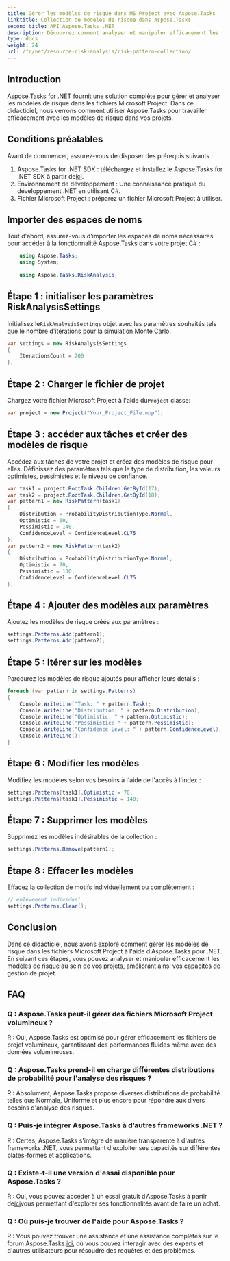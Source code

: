 ```yaml
---
title: Gérer les modèles de risque dans MS Project avec Aspose.Tasks
linktitle: Collection de modèles de risque dans Aspose.Tasks
second_title: API Aspose.Tasks .NET
description: Découvrez comment analyser et manipuler efficacement les modèles de risque dans les fichiers Microsoft Project à l'aide d'Aspose.Tasks pour .NET.
type: docs
weight: 24
url: /fr/net/resource-risk-analysis/risk-pattern-collection/
---
```

## Introduction
Aspose.Tasks for .NET fournit une solution complète pour gérer et analyser les modèles de risque dans les fichiers Microsoft Project. Dans ce didacticiel, nous verrons comment utiliser Aspose.Tasks pour travailler efficacement avec les modèles de risque dans vos projets.
## Conditions préalables
Avant de commencer, assurez-vous de disposer des prérequis suivants :
1.  Aspose.Tasks for .NET SDK : téléchargez et installez le Aspose.Tasks for .NET SDK à partir de[ici](https://releases.aspose.com/tasks/net/).
2. Environnement de développement : Une connaissance pratique du développement .NET en utilisant C#.
3. Fichier Microsoft Project : préparez un fichier Microsoft Project à utiliser.

## Importer des espaces de noms
Tout d'abord, assurez-vous d'importer les espaces de noms nécessaires pour accéder à la fonctionnalité Aspose.Tasks dans votre projet C# :
```csharp
    using Aspose.Tasks;
    using System;
    
    using Aspose.Tasks.RiskAnalysis;
```
## Étape 1 : initialiser les paramètres RiskAnalysisSettings
 Initialisez le`RiskAnalysisSettings` objet avec les paramètres souhaités tels que le nombre d'itérations pour la simulation Monte Carlo.
```csharp
var settings = new RiskAnalysisSettings
{
    IterationsCount = 200
};
```
## Étape 2 : Charger le fichier de projet
 Chargez votre fichier Microsoft Project à l'aide du`Project` classe:
```csharp
var project = new Project("Your_Project_File.mpp");
```
## Étape 3 : accéder aux tâches et créer des modèles de risque
Accédez aux tâches de votre projet et créez des modèles de risque pour elles. Définissez des paramètres tels que le type de distribution, les valeurs optimistes, pessimistes et le niveau de confiance.
```csharp
var task1 = project.RootTask.Children.GetById(17);
var task2 = project.RootTask.Children.GetById(18);
var pattern1 = new RiskPattern(task1)
{
    Distribution = ProbabilityDistributionType.Normal,
    Optimistic = 60,
    Pessimistic = 140,
    ConfidenceLevel = ConfidenceLevel.CL75
};
var pattern2 = new RiskPattern(task2)
{
    Distribution = ProbabilityDistributionType.Normal,
    Optimistic = 70,
    Pessimistic = 130,
    ConfidenceLevel = ConfidenceLevel.CL75
};
```
## Étape 4 : Ajouter des modèles aux paramètres
Ajoutez les modèles de risque créés aux paramètres :
```csharp
settings.Patterns.Add(pattern1);
settings.Patterns.Add(pattern2);
```
## Étape 5 : Itérer sur les modèles
Parcourez les modèles de risque ajoutés pour afficher leurs détails :
```csharp
foreach (var pattern in settings.Patterns)
{
    Console.WriteLine("Task: " + pattern.Task);
    Console.WriteLine("Distribution: " + pattern.Distribution);
    Console.WriteLine("Optimistic: " + pattern.Optimistic);
    Console.WriteLine("Pessimistic: " + pattern.Pessimistic);
    Console.WriteLine("Confidence Level: " + pattern.ConfidenceLevel);
    Console.WriteLine();
}
```
## Étape 6 : Modifier les modèles
Modifiez les modèles selon vos besoins à l'aide de l'accès à l'index :
```csharp
settings.Patterns[task1].Optimistic = 70;
settings.Patterns[task1].Pessimistic = 140;
```
## Étape 7 : Supprimer les modèles
Supprimez les modèles indésirables de la collection :
```csharp
settings.Patterns.Remove(pattern1);
```
## Étape 8 : Effacer les modèles
Effacez la collection de motifs individuellement ou complètement :
```csharp
// enlèvement individuel
settings.Patterns.Clear();
```

## Conclusion
Dans ce didacticiel, nous avons exploré comment gérer les modèles de risque dans les fichiers Microsoft Project à l'aide d'Aspose.Tasks pour .NET. En suivant ces étapes, vous pouvez analyser et manipuler efficacement les modèles de risque au sein de vos projets, améliorant ainsi vos capacités de gestion de projet.
## FAQ
### Q : Aspose.Tasks peut-il gérer des fichiers Microsoft Project volumineux ?
R : Oui, Aspose.Tasks est optimisé pour gérer efficacement les fichiers de projet volumineux, garantissant des performances fluides même avec des données volumineuses.
### Q : Aspose.Tasks prend-il en charge différentes distributions de probabilité pour l'analyse des risques ?
R : Absolument, Aspose.Tasks propose diverses distributions de probabilité telles que Normale, Uniforme et plus encore pour répondre aux divers besoins d'analyse des risques.
### Q : Puis-je intégrer Aspose.Tasks à d’autres frameworks .NET ?
R : Certes, Aspose.Tasks s'intègre de manière transparente à d'autres frameworks .NET, vous permettant d'exploiter ses capacités sur différentes plates-formes et applications.
### Q : Existe-t-il une version d'essai disponible pour Aspose.Tasks ?
 R : Oui, vous pouvez accéder à un essai gratuit d’Aspose.Tasks à partir de[ici](https://releases.aspose.com/)vous permettant d'explorer ses fonctionnalités avant de faire un achat.
### Q : Où puis-je trouver de l'aide pour Aspose.Tasks ?
 R : Vous pouvez trouver une assistance et une assistance complètes sur le forum Aspose.Tasks.[ici](https://forum.aspose.com/c/tasks/15), où vous pouvez interagir avec des experts et d'autres utilisateurs pour résoudre des requêtes et des problèmes.